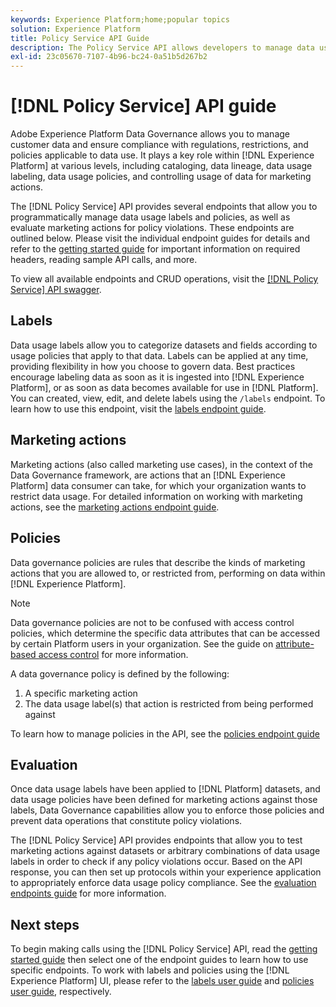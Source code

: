 ```yaml
---
keywords: Experience Platform;home;popular topics
solution: Experience Platform
title: Policy Service API Guide
description: The Policy Service API allows developers to manage data usage labels and policies in Experience Platform. Follow this guide to learn how to perform key operations using the API.
exl-id: 23c05670-7107-4b96-bc24-0a51b5d267b2
---
```

# [!DNL Policy Service] API guide

Adobe Experience Platform Data Governance allows you to manage customer data and ensure compliance with regulations, restrictions, and policies applicable to data use. It plays a key role within [!DNL Experience Platform] at various levels, including cataloging, data lineage, data usage labeling, data usage policies, and controlling usage of data for marketing actions.

The [!DNL Policy Service] API provides several endpoints that allow you to programmatically manage data usage labels and policies, as well as evaluate marketing actions for policy violations. These endpoints are outlined below. Please visit the individual endpoint guides for details and refer to the [getting started guide](./getting-started.md) for important information on required headers, reading sample API calls, and more.

To view all available endpoints and CRUD operations, visit the [[!DNL Policy Service] API swagger](https://www.adobe.io/experience-platform-apis/references/policy-service/).

## Labels

Data usage labels allow you to categorize datasets and fields according to usage policies that apply to that data. Labels can be applied at any time, providing flexibility in how you choose to govern data. Best practices encourage labeling data as soon as it is ingested into [!DNL Experience Platform], or as soon as data becomes available for use in [!DNL Platform]. You can created, view, edit, and delete labels using the `/labels` endpoint. To learn how to use this endpoint, visit the [labels endpoint guide](./labels.md).

## Marketing actions

Marketing actions (also called marketing use cases), in the context of the Data Governance framework, are actions that an [!DNL Experience Platform] data consumer can take, for which your organization wants to restrict data usage. For detailed information on working with marketing actions, see the [marketing actions endpoint guide](./marketing-actions.md).

## Policies

Data governance policies are rules that describe the kinds of marketing actions that you are allowed to, or restricted from, performing on data within [!DNL Experience Platform].

>[!NOTE]
>
>Data governance policies are not to be confused with access control policies, which determine the specific data attributes that can be accessed by certain Platform users in your organization. See the guide on [attribute-based access control](../../access-control/abac/overview.md) for more information.

A data governance policy is defined by the following:

1. A specific marketing action
1. The data usage label(s) that action is restricted from being performed against

To learn how to manage policies in the API, see the [policies endpoint guide](./policies.md)

## Evaluation

Once data usage labels have been applied to [!DNL Platform] datasets, and data usage policies have been defined for marketing actions against those labels, Data Governance capabilities allow you to enforce those policies and prevent data operations that constitute policy violations.

The [!DNL Policy Service] API provides endpoints that allow you to test marketing actions against datasets or arbitrary combinations of data usage labels in order to check if any policy violations occur. Based on the API response, you can then set up protocols within your experience application to appropriately enforce data usage policy compliance. See the [evaluation endpoints guide](./evaluation.md) for more information.

## Next steps

To begin making calls using the [!DNL Policy Service] API, read the [getting started guide](./getting-started.md) then select one of the endpoint guides to learn how to use specific endpoints. To work with labels and policies using the [!DNL Experience Platform] UI, please refer to the [labels user guide](../labels/user-guide.md) and [policies user guide](../policies/user-guide.md), respectively.
